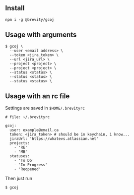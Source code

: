 ## Install

`npm i -g @brevity/gcoj`


## Usage with arguments

```
$ gcoj \
  --user <email address> \
  --token <jira_token> \
  --url <jira_url> \
  --project <project> \
  --project <project> \
  --status <status> \
  --status <status> \
  --status <status> \
```

## Usage with an rc file

Settings are saved in `$HOME/.brevityrc`

```
# file: ~/.brevityrc

gcoj:
  user: example@email.ca
  token: <jira_token> # should be in keychain, i know...
  jiraUrl: 'https://whatevs.atlassian.net'
  projects:
    - 'RE'
    - 'MB'
  statuses:
    - 'To Do'
    - 'In Progress'
    - 'Reopened'
```

Then just run
```
$ gcoj
```
